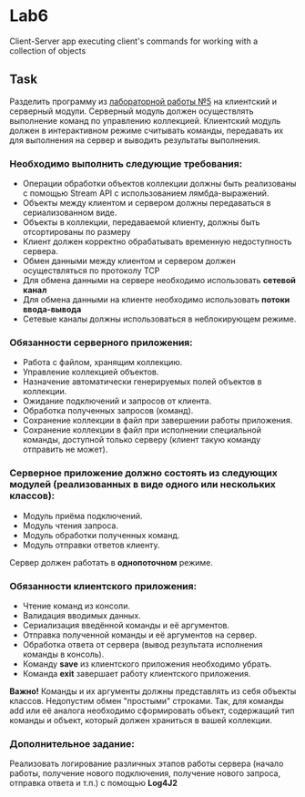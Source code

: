 # Lab6 # 
Client-Server app executing client's commands for working with a collection of objects

## Task ## 

Разделить программу из [лабораторной работы №5](https://github.com/dokerplp/Lab5) на клиентский и серверный модули. 
Серверный модуль должен осуществлять выполнение команд по управлению коллекцией.
Клиентский модуль должен в интерактивном режиме считывать команды, передавать их 
для выполнения на сервер и выводить результаты выполнения.

### Необходимо выполнить следующие требования: ### 

* Операции обработки объектов коллекции должны быть реализованы с помощью Stream API с использованием лямбда-выражений.
* Объекты между клиентом и сервером должны передаваться в сериализованном виде.
* Объекты в коллекции, передаваемой клиенту, должны быть отсортированы по размеру
* Клиент должен корректно обрабатывать временную недоступность сервера.
* Обмен данными между клиентом и сервером должен осуществляться по протоколу TCP
* Для обмена данными на сервере необходимо использовать **сетевой канал**
* Для обмена данными на клиенте необходимо использовать **потоки ввода-вывода**
* Сетевые каналы должны использоваться в неблокирующем режиме.

### Обязанности серверного приложения: ###

* Работа с файлом, хранящим коллекцию.
* Управление коллекцией объектов.
* Назначение автоматически генерируемых полей объектов в коллекции.
* Ожидание подключений и запросов от клиента.
* Обработка полученных запросов (команд).
* Сохранение коллекции в файл при завершении работы приложения.
* Сохранение коллекции в файл при исполнении специальной команды, доступной только серверу (клиент такую команду отправить не может).

### Серверное приложение должно состоять из следующих модулей (реализованных в виде одного или нескольких классов): ###

* Модуль приёма подключений.
* Модуль чтения запроса.
* Модуль обработки полученных команд.
* Модуль отправки ответов клиенту.

Сервер должен работать в **однопоточном** режиме.

### Обязанности клиентского приложения: ###

* Чтение команд из консоли.
* Валидация вводимых данных.
* Сериализация введённой команды и её аргументов.
* Отправка полученной команды и её аргументов на сервер.
* Обработка ответа от сервера (вывод результата исполнения команды в консоль).
* Команду **save** из клиентского приложения необходимо убрать.
* Команда **exit** завершает работу клиентского приложения.

**Важно!** Команды и их аргументы должны представлять из себя объекты классов. 
Недопустим обмен "простыми" строками. Так, для команды add или её аналога необходимо 
сформировать объект, содержащий тип команды и объект, который должен храниться в вашей коллекции.

### Дополнительное задание: ###

Реализовать логирование различных этапов работы сервера (начало работы, получение нового подключения, 
получение нового запроса, отправка ответа и т.п.) с помощью **Log4J2**
